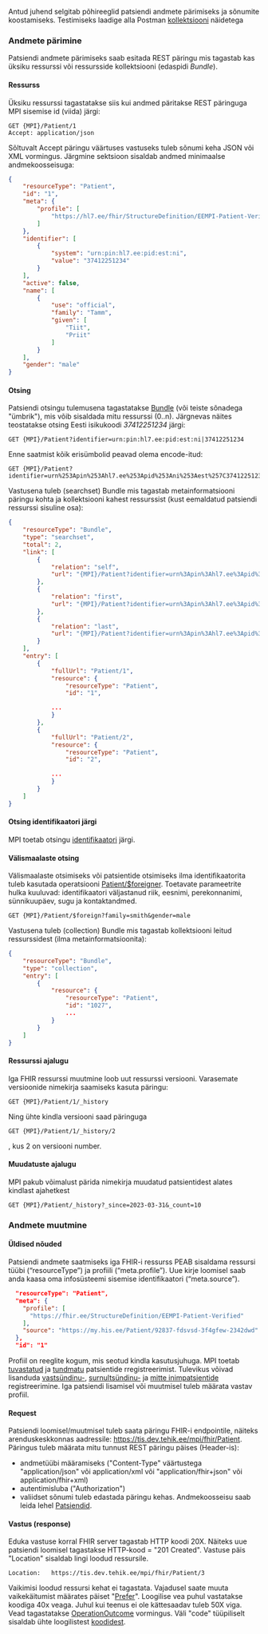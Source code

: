Antud juhend selgitab põhireeglid patsiendi andmete pärimiseks ja sõnumite koostamiseks. 
Testimiseks laadige alla Postman [kollektsiooni](images/MPI_FHIR_examples.postman_collection.json) näidetega 

### Andmete pärimine
Patsiendi andmete pärimiseks saab esitada REST päringu mis tagastab kas üksiku ressurssi või ressursside kollektsiooni (edaspidi *Bundle*).

#### Ressurss
Üksiku ressurssi tagastatakse siis kui andmed päritakse REST päringuga MPI sisemise id (viida) järgi:
```
GET {MPI}/Patient/1
Accept: application/json
```
Sõltuvalt Accept päringu väärtuses vastuseks tuleb sõnumi keha JSON või XML vormingus.
Järgmine sektsioon sisaldab andmed minimaalse andmekoosseisuga:
```json
{
    "resourceType": "Patient",
    "id": "1",
    "meta": {
        "profile": [
            "https://hl7.ee/fhir/StructureDefinition/EEMPI-Patient-Verified"
        ]
    },
    "identifier": [
        {
            "system": "urn:pin:hl7.ee:pid:est:ni",
            "value": "37412251234"
        }
    ],
    "active": false,
    "name": [
        {
            "use": "official",
            "family": "Tamm",
            "given": [
                "Tiit",
                "Priit"
            ]
        }
    ],
    "gender": "male"
}
```

#### Otsing
Patsiendi otsingu tulemusena tagastatakse [Bundle](https://www.hl7.org/fhir/bundle.html) (või teiste sõnadega "ümbrik"), mis võib sisaldada mitu ressurssi (0..n). Järgnevas näites teostatakse otsing Eesti isikukoodi _37412251234_ järgi:
```
GET {MPI}/Patient?identifier=urn:pin:hl7.ee:pid:est:ni|37412251234
```
Enne saatmist kõik erisümbolid peavad olema encode-itud:
```
GET {MPI}/Patient?identifier=urn%253Apin%253Ahl7.ee%253Apid%253Ani%253Aest%257C37412251234
```
Vastusena tuleb (searchset) Bundle mis tagastab metainformatsiooni päringu kohta ja kollektsiooni kahest ressurssist (kust eemaldatud patsiendi ressurssi sisuline osa):
```json
{
    "resourceType": "Bundle",
    "type": "searchset",
    "total": 2,
    "link": [
        {
            "relation": "self",
            "url": "{MPI}/Patient?identifier=urn%3Apin%3Ahl7.ee%3Apid%3Ani%3Aest%7C37412251234&_page=1"
        },
        {
            "relation": "first",
            "url": "{MPI}/Patient?identifier=urn%3Apin%3Ahl7.ee%3Apid%3Ani%3Aest%7C37412251234&_page=1"
        },
        {
            "relation": "last",
            "url": "{MPI}/Patient?identifier=urn%3Apin%3Ahl7.ee%3Apid%3Ani%3Aest%7C37412251234&_page=1"
        }
    ],
    "entry": [
        {
            "fullUrl": "Patient/1",
            "resource": {
                "resourceType": "Patient",
                "id": "1",

            ...
            }
        },
        {
            "fullUrl": "Patient/2",
            "resource": {
                "resourceType": "Patient",
                "id": "2",

            ...
            }
        }        
    ]
}                            
```

#### Otsing identifikaatori järgi
MPI toetab otsingu [identifikaatori](identifiers.html) järgi.

#### Välismaalaste otsing
Välismaalaste otsimiseks või patsientide otsimiseks ilma identifikaatorita tuleb kasutada operatsiooni [Patient/$foreigner](OperationDefinition-Patient-foreigner.html). Toetavate parameetrite hulka kuuluvad: identifikaatori väljastanud riik, eesnimi, perekonnanimi, sünnikuupäev, sugu ja kontaktandmed.
```
GET {MPI}/Patient/$foreign?family=smith&gender=male
```
Vastusena tuleb (collection) Bundle mis tagastab kollektsiooni leitud ressurssidest (ilma metainformatsioonita):
```json
{
    "resourceType": "Bundle",
    "type": "collection",
    "entry": [
        {
            "resource": {
                "resourceType": "Patient",
                "id": "1027",
                ...
            }
        }
    ]
}                    
```

#### Ressurssi ajalugu
Iga FHIR ressurssi muutmine loob uut ressurssi versiooni. Varasemate versioonide nimekirja saamiseks kasuta päringu:
```
GET {MPI}/Patient/1/_history
```
Ning ühte kindla versiooni saad päringuga
```
GET {MPI}/Patient/1/_history/2
```
, kus 2 on versiooni number.

#### Muudatuste ajalugu
MPI pakub võimalust pärida nimekirja muudatud patsientidest alates kindlast ajahetkest
```
GET {MPI}/Patient/_history?_since=2023-03-31&_count=10
```

### Andmete muutmine
#### Üldised nõuded
Patsiendi andmete saatmiseks iga FHIR-i ressurss PEAB sisaldama ressursi tüübi (“resourceType”) ja profiili (“meta.profile”).
Uue kirje loomisel saab anda kaasa oma infosüsteemi sisemise identifikaatori (“meta.source”).
```json
  "resourceType": "Patient",
  "meta": {
    "profile": [
      "https://fhir.ee/StructureDefinition/EEMPI-Patient-Verified"
    ],
    "source": "https://my.his.ee/Patient/92837-fdsvsd-3f4gfew-2342dwd" 
  },
  "id": "1"
```

Profiil on reeglite kogum, mis seotud kindla kasutusjuhuga. MPI toetab [tuvastatud](StructureDefinition-EEMPIPatientVerified.html) ja [tundmatu](StructureDefinition-EEMPIPatientUnknown.html) patsientide rregistreerimist. Tulevikus võivad lisanduda [vastsündinu-](StructureDefinition-EEMPIPatientNewborn.html), [surnultsündinu-](StructureDefinition-EEMPIPatientStillborn.html) ja [mitte inimpatsientide]() registreerimine.
Iga patsiendi lisamisel või muutmisel tuleb määrata vastav profiil.

#### Request
Patsiendi loomisel/muutmisel tuleb saata päringu FHIR-i endpointile, näiteks arenduskeskkonnas aadressile: https://tis.dev.tehik.ee/mpi/fhir/Patient. 
Päringus tuleb määrata mitu tunnust REST päringu päises (Header-is):
- andmetüübi määramiseks ("Content-Type" väärtustega "application/json" või application/xml või "application/fhir+json" või application/fhir+xml)
- autentimisluba ("Authorization")
- valiidset sõnumi tuleb edastada päringu kehas. Andmekoosseisu saab leida lehel [Patsiendid](patient.html).

#### Vastus (response)
Eduka vastuse korral FHIR server tagastab HTTP koodi 20X. Näiteks uue patsiendi loomisel tagastakse HTTP-kood = "201 Created".
Vastuse päis "Location" sisaldab lingi loodud ressursile.
```
Location:	https://tis.dev.tehik.ee/mpi/fhir/Patient/3
```
Vaikimisi loodud ressursi kehat ei tagastata. Vajadusel saate muuta vaikekäitumist määrates päiset "[Prefer](http://hl7.org/fhir/http.html#ops)".
Loogilise vea puhul vastatakse koodiga 40x veaga. Juhul kui teenus ei ole kättesaadav tuleb 50X viga. 
Vead tagastatakse [OperationOutcome](http://hl7.org/fhir/operationoutcome.html) vormingus. Väli "code" tüüpiliselt sisaldab ühte loogilistest [koodidest](errors.html).


